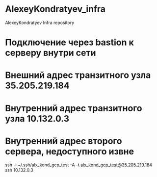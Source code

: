 # AlexeyKondratyev_infra
AlexeyKondratyev Infra repository

# Подключение через bastion к серверу внутри сети
# Внешний адрес транзитного узла 35.205.219.184
# Внутренний адрес транзитного узла 10.132.0.3
# Внутренний адрес второго сервера, недоступного извне

ssh -i ~/.ssh/alx_kond_gcp_test -A -t alx_kond_gcp_test@35.205.219.184 ssh 10.132.0.3
